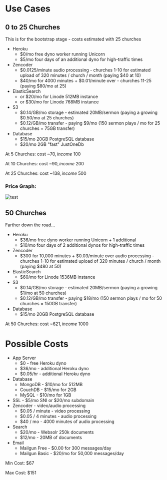 # Use Cases

## 0 to 25 Churches
This is for the bootstrap stage - costs estimated with 25 churches

* Heroku
  - $0/mo free dyno worker running Unicorn
  - $5/mo four days of an additional dyno for high-traffic times
* Zencoder
  - $0.0125/minute audio processing - churches 1-10 for estimated upload of 320 minutes / church / month (paying $40 at 10)
  - $40/mo for 4000 minutes + $0.01/minute over - churches 11-25 (paying $80/mo at 25)
* ElasticSearch
  - or $20/mo for Linode 512MB instance
  - or $30/mo for Linode 768MB instance
* S3
  - $0.14/GB/mo storage - estimated 20MB/sermon (paying a growing $0.50/mo at 25 churches)
  - $0.12/GB/mo transfer - paying $9/mo (150 sermon plays / mo for 25 churches = 75GB transfer)
* Database
  - $15/mo 20GB PostgreSQL database
  - $20/mo 2GB "fast" JustOneDb

At  5 Churches: cost ~$70, income ~$100

At 10 Churches: cost ~$90, income ~$200

At 25 Churches: cost ~$138, income ~$500

### Price Graph:

![test](file:///Users/jacobwg/Documents/graph.jpg)

## 50 Churches
Farther down the road...

* Heroku
  - $36/mo free dyno worker running Unicorn + 1 additional
  - $10/mo four days of 2 additional dynos for high-traffic times
* Zencoder
  - $300 for 10,000 minutes + $0.03/minute over audio processing - churches 1-10 for estimated upload of 320 minutes / church / month (paying $480 at 50)
* ElasticSearch
  - $60/mo for Linode 1536MB instance
* S3
  - $0.14/GB/mo storage - estimated 20MB/sermon (paying a growing $1/mo at 50 churches)
  - $0.12/GB/mo transfer - paying $18/mo (150 sermon plays / mo for 50 churches = 150GB transfer)
* Database
  - $15/mo 20GB PostgreSQL database

At 50 Churches: cost ~$621, income ~$1000

# Possible Costs

* App Server
	- $0 - free Heroku dyno
	- $36/mo - additional Heroku dyno
	- $0.05/hr - additional Heroku dyno
* Database
	- MongoDB - $10/mo for 512MB
	- CouchDB - $15/mo for 2GB
	- MySQL - $10/mo for 1GB
* SSL - $5/mo SNI or $20/mo subdomain
* Zencoder - video/audio processing
	- $0.05 / minute - video processing
	- $0.05 / 4 minutes - audio processing
	- $40 / mo - 4000 minutes of audio processing
* Search
	- $20/mo - Websolr 250k documents
	- $12/mo - 20MB of documents
* Email
	- Mailgun Free - $0.00 for 300 messages/day
	- Mailgun Basic - $20/mo for 50,000 messages/day


Min Cost: $67

Max Cost: $151